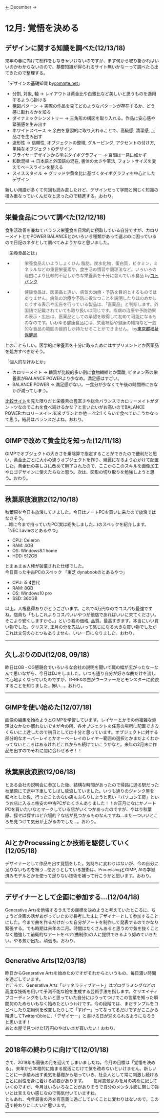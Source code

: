 [<-](./#dairy?mon=112018) December ->
# 12月: 覚悟を決める
## デザインに関する知識を調べた(12/13/18)
来年の春に向けて制作をしなきゃいけないのですが、まず何から取り掛かればいいのかわからないのので、基礎知識が得られるサイト無いかなーって調べたら出てきたので整理する。

「デザインの基礎知識 by[commte.net](https://commte.net/4799)」
 - 分割, 対象, 軸 -> レイアウトは黄金比や白銀比など美しいと思うものを適用するよう心掛ける
 - 構図パターン -> 実際の作品を見てどのようなパターンが存在するか、どう感じ取れるかを知る
 - ダイナミックシンメトリー -> 三角形の構図を取り入れる。作品に安心感や緊張感を生み出す
 - ホワイトスペース -> 余白を意図的に取り入れることで、高級感, 清潔感, 上品さを生み出す
 - 造形性 -> 信頼性, オブジェクトの整理, グルーピング, アクセントの付け方, 単純なオブジェクトのデザイン
 - フライヤーデザインから学ぶタイポグラフィー -> 百聞は一見に如かず
 - 和欧混植 -> 日本語と外国語の混在, 書体の太さや筆法, フォントサイズを変えてベースラインを整える
 - スイススタイル -> グリッドや黄金比に基づくタイポグラフィを中心としたデザイン
 
新しい用語が多くて何回も読み直したけど、デザインだって学問と同じく知識の積み重なっていくんだなと思ったので精進する。おわり。

---
## 栄養食品について調べた(12/12/18)
食生活改善を兼ねてバランス栄養食を日常的に摂取している自分ですが、カロリーメイトとかPOWER BALANCEとかいろいろ種類があって選ぶのに困っているので日記のネタとして調べてみようかなと思いました。

「栄養食品とは」
 - >栄養食品えいようしょくひん 脂肪，炭水化物，蛋白質，ビタミン，ミネラルなどの重要栄養素や，食生活の慣習や調理法など，いろいろの理由により比較的不足しがちな栄養素を十分に含んでいる食品 by[コトバンク](https://kotobank.jp/word/%E6%A0%84%E9%A4%8A%E9%A3%9F%E5%93%81-36011)
 - >健康食品は、医薬品と違い、病気の治療・予防を目的とするものではありません。病気の治療や予防に役立つことを説明したりほのめかしたりする表示や広告を行っている製品は、「医薬品」と判断します。外国語で記載されていても取り扱いは同じです。疾病の治療や予防効果の表示・広告は、医薬品としての承認を取得して初めて可能になるものなのです。いわゆる健康食品には、栄養補給や健康の維持など一般的な食品の範囲の目的しか持たせることができません。 by[東京都福祉保健局](http://www.fukushihoken.metro.tokyo.jp/kenkou/kenko_shokuhin/ken_syoku/kanshi/kounou.html)

とのことらしい。医学的に栄養素を十分に取るためにはサプリメントとか医薬品を処方すべきだそう。

「個人的な好みとか」
 - カロリーメイト -> 糖質が比較的多い割に食物繊維とか葉酸, ビタミン系の栄養素がBALANCE POWERより少なめ。満足感はすごい。
 - BALANCE POWER -> 満足感がない。一食分が少なくて午後の時間帯におなかが減ってしまう。
 
 [比較サイト](https://gotan.club/2016/09/22/296/)を見た限りだと栄養素の豊富さや総合バランスでカロリーメイトがダントツなのでこれを食べ続けるかな？と言いたいがお高いのでBALANCE POWER:カロリーメイト:玄米ブランとか他 = 4:2:1 くらいで食べていこうかなって思う。結局はバランスだよね。おわり。

---
## GIMPで改めて黄金比を知った(12/11/18)
GIMPでオブジェクトの大きさを乗除算で指定することができたので便利だと思い、黄金比ごとに大小の違うオブジェクトを作り、綺麗になるよう心がけて配置した。黄金比の美しさに改めて魅了されたので、ここからこのスキルを画像加工やロゴデザインに使えたらなと思う。次は、図形の切り取りを勉強しようと思う。おわり。

---
## 秋葉原放浪旅2(12/10/18)
秋葉原を今日も放浪してきました。今日はノートPCを買いに来たので放浪ではなさそう。  
...雑に今まで持っていたPC(実は紛失しました...)のスペックを紹介します。
「NEC Lavieのとあるやつ」
 - CPU: Celeron
 - RAM: 4GB
 - OS: Windows8.1 home
 - HDD: 512GB

とまぁまぁ人権が破棄された仕様でした。  
今日買った中古PCのスペック
「東芝 dynabookのとあるやつ」
 - CPU: i5 4世代
 - RAM: 8GB
 - OS: Windows10 pro
 - SSD: 360GB
 
以上。人権獲得ありがとうございます。これで4万円なのでコスパも最強ですね。店員も「もしこれよりコスパいいやつが他店であればいいに来てください。そこより安くしますから。」という程の価格, 品質。最高すぎます。本当にいい買い物でした。クリスマ, 正月の分を先払いって感じになる大きな買い物でしたがこれは文句のひとつもありません。いい一日になりました。おわり。

---
## 久しぶりのDJ(12/08, 09/18)
昨日はOB・OG懇親会でいろいろな会社の説明を聞いて職の幅が広がったなーなんて思いながら、今日はDJをしました。いつも通り自分が好きな曲だけを流して心地よくなっていたのですが、G-REXの曲がウーファーだとモンスターに変貌することを知りました...怖い...。おわり。

---
## GIMPを使い始めた(12/07/18)
画像の編集を始めようとGIMPを学習しています。レイヤーとかその他複雑な処理はなかなか慣れないですが今の所、各オブジェクトを任意の場所に配置できるくらいに上達したので初日としては十分と思っています。オブジェクトに対する部分的なオーバーレイとかオーベーレイのレイヤー範囲の選択とかまだよくわかってないところはあるけれどこれからも続けていこうかなと。来年の2月末に作品を出すのでそれに間に合わせるぞ！！

---
## 秋葉原放浪旅(12/06/18)
とある会社の説明会に参加した後、結構な時間があったので帰路に通る駅だった秋葉原にて途中下車してしばし放浪していました。いつも通りのジャンク屋を転々とした後、行ったことのない店もぶらりしようと思い「パソコン工房」というお店に入ると格安の中古PCがたくさんありました！！お正月になにかノートPCを買いたいなとマークしている店がいくつかあったのですが、やはり秋葉原、探せば探すほど穴場的？な店が見つかるものなんですね...また一ついいところを見つけて気分が上がるのでした...。おわり。

---
## AIとかProcessingとか技術を駆使していく(12/05/18)
デザイナーとして作品を出す覚悟をした。気持ちに変わりはないが、今の自分に足りないものを補う...使おうとしている技術は、ProcessingとGIMP, AIの学習済みモデルとかを使って足りない技術を補って行こうかと思います。おわり。

---
## デザイナーとして企画に参加する...(12/04/18)
Generative Artsを勉強するうえでの目標を決めようと考えていたところに、ちょうど企画の話があがっていたので長考した末にデザイナーとして参加することにした。今まで曲を作るだけだった自分がアートを制作して発表するのでかなり緊張する。でも時期は来年の二月。時間はたくさんあると思うので気を抜くことなく勉強して前衛的なアートをペア(曲制作)の人に提供できるよう努めていきたい。やる気が出た。頑張る。おわり。

---
## Generative Arts(12/03/18)
昨日からGenerative Artsを始めたのですがそれからというもの、毎日濃い時間を過ごしています。  
ところで、Generative Arts「ジェネラティブアート」はプログラミングなどの高度な技術を用いて予測不能な絵を生成する芸術手法を指します。クリエイティブコーディングをしたいと思っていた自分にはうってつけでこの言葉を知った瞬間何のためらいもなく始めたというわけです。今の段階では、まだサンプルをコピペしたり応用例を改変したりして「すげー」ってなってるだけですがここから精進してTwitterのbioに、「デザイナー」と書ける日が迎えられるようになろうと思います！  
あと本屋で見つけた1万円のやばい本が買いたい！おわり。

---
## 2018年の終わりに向けて(12/01/18)
さて、2018年も最後の月を迎えてしまいましたね。今月の目標は「覚悟を決める」。来年から本格的に始まる就活にむけて気を改めないといけません。新しいことに一歩踏み出す勇気を基礎から培っていき、社会人として常に刺激し続けることに耐性を身に着ける必要があります。　　
毎月意気込みを月の初めに記していくのですが、今月はいろいろなことがありそうで自分のメンタル面に関して強いとは言えない感じなので怖気付いていますね。  
ともあれ、今年最後の月を有意義に過ごしていくことに変わりはないので。この辺で終わりにしたいと思います。

---
